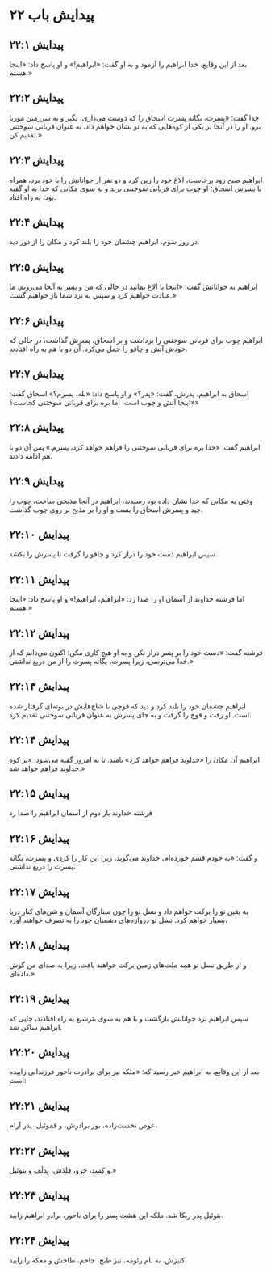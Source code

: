 # پیدایش باب ۲۲

## پیدایش ۲۲:۱
بعد از این وقایع، خدا ابراهیم را آزمود و به او گفت: «ابراهیم!» و او پاسخ داد: «اینجا هستم.»

## پیدایش ۲۲:۲
خدا گفت: «پسرت، یگانه پسرت اسحاق را که دوست می‌داری، بگیر و به سرزمین موریا برو. او را در آنجا بر یکی از کوه‌هایی که به تو نشان خواهم داد، به عنوان قربانی سوختنی تقدیم کن.»

## پیدایش ۲۲:۳
ابراهیم صبح زود برخاست، الاغ خود را زین کرد و دو نفر از جوانانش را با خود برد، همراه با پسرش اسحاق؛ او چوب برای قربانی سوختنی برید و به سوی مکانی که خدا به او گفته بود، به راه افتاد.

## پیدایش ۲۲:۴
در روز سوم، ابراهیم چشمان خود را بلند کرد و مکان را از دور دید.

## پیدایش ۲۲:۵
ابراهیم به جوانانش گفت: «اینجا با الاغ بمانید در حالی که من و پسر به آنجا می‌رویم. ما عبادت خواهیم کرد و سپس به نزد شما باز خواهیم گشت.»

## پیدایش ۲۲:۶
ابراهیم چوب برای قربانی سوختنی را برداشت و بر اسحاق، پسرش گذاشت، در حالی که خودش آتش و چاقو را حمل می‌کرد. آن دو با هم به راه افتادند.

## پیدایش ۲۲:۷
اسحاق به ابراهیم، پدرش، گفت: «پدر؟» و او پاسخ داد: «بله، پسرم؟» اسحاق گفت: «اینجا آتش و چوب است، اما بره برای قربانی سوختنی کجاست؟»

## پیدایش ۲۲:۸
ابراهیم گفت: «خدا بره برای قربانی سوختنی را فراهم خواهد کرد، پسرم.» پس آن دو با هم ادامه دادند.

## پیدایش ۲۲:۹
وقتی به مکانی که خدا نشان داده بود رسیدند، ابراهیم در آنجا مذبحی ساخت، چوب را چید و پسرش اسحاق را بست و او را بر مذبح بر روی چوب گذاشت.

## پیدایش ۲۲:۱۰
سپس ابراهیم دست خود را دراز کرد و چاقو را گرفت تا پسرش را بکشد.

## پیدایش ۲۲:۱۱
اما فرشته خداوند از آسمان او را صدا زد: «ابراهیم، ابراهیم!» و او پاسخ داد: «اینجا هستم.»

## پیدایش ۲۲:۱۲
فرشته گفت: «دست خود را بر پسر دراز نکن و به او هیچ کاری مکن؛ اکنون می‌دانم که از خدا می‌ترسی، زیرا پسرت، یگانه پسرت را از من دریغ نداشتی.»

## پیدایش ۲۲:۱۳
ابراهیم چشمان خود را بلند کرد و دید که قوچی با شاخ‌هایش در بوته‌ای گرفتار شده است. او رفت و قوچ را گرفت و به جای پسرش به عنوان قربانی سوختنی تقدیم کرد.

## پیدایش ۲۲:۱۴
ابراهیم آن مکان را «خداوند فراهم خواهد کرد» نامید. تا به امروز گفته می‌شود: «بر کوه خداوند فراهم خواهد شد.»

## پیدایش ۲۲:۱۵
فرشته خداوند بار دوم از آسمان ابراهیم را صدا زد

## پیدایش ۲۲:۱۶
و گفت: «به خودم قسم خورده‌ام، خداوند می‌گوید، زیرا این کار را کردی و پسرت، یگانه پسرت را دریغ نداشتی،

## پیدایش ۲۲:۱۷
به یقین تو را برکت خواهم داد و نسل تو را چون ستارگان آسمان و شن‌های کنار دریا بسیار خواهم کرد. نسل تو دروازه‌های دشمنان خود را به تصرف خواهند آورد،

## پیدایش ۲۲:۱۸
و از طریق نسل تو همه ملت‌های زمین برکت خواهند یافت، زیرا به صدای من گوش داده‌ای.»

## پیدایش ۲۲:۱۹
سپس ابراهیم نزد جوانانش بازگشت و با هم به سوی بئرشبع به راه افتادند، جایی که ابراهیم ساکن شد.

## پیدایش ۲۲:۲۰
بعد از این وقایع، به ابراهیم خبر رسید که: «ملکه نیز برای برادرت ناحور فرزندانی زاییده است:

## پیدایش ۲۲:۲۱
عوص نخست‌زاده، بوز برادرش، و قموئیل، پدر آرام،

## پیدایش ۲۲:۲۲
و کِسِد، حَزو، فِلدَش، یِدلَف و بتوئیل.»

## پیدایش ۲۲:۲۳
بتوئیل پدر ربکا شد. ملکه این هشت پسر را برای ناحور، برادر ابراهیم زایید.

## پیدایش ۲۲:۲۴
کنیزش، به نام رئومه، نیز طبح، جاحم، طاحش و معکه را زایید.
